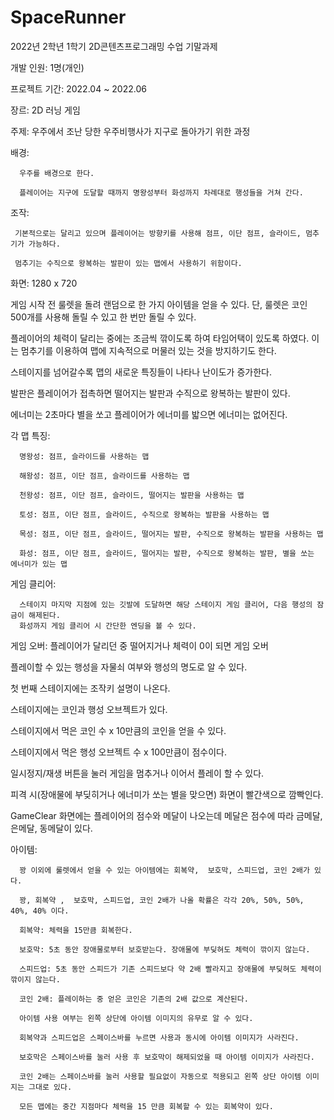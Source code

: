 # SpaceRunner

2022년 2학년 1학기 2D콘텐츠프로그래밍 수업 기말과제

개발 인원: 1명(개인)

프로젝트 기간: 2022.04 ~ 2022.06

장르: 2D 러닝  게임

주제: 우주에서 조난 당한 우주비행사가 지구로 돌아가기 위한 과정

배경:

      우주를 배경으로 한다.
      
      플레이어는 지구에 도달할 때까지 명왕성부터 화성까지 차례대로 행성들을 거쳐 간다.
      

조작:

     기본적으로는 달리고 있으며 플레이어는 방향키를 사용해 점프, 이단 점프, 슬라이드, 멈추기가 가능하다.
     
     멈추기는 수직으로 왕복하는 발판이 있는 맵에서 사용하기 위함이다.

화면: 1280 x 720

게임 시작 전 룰렛을 돌려 랜덤으로 한 가지 아이템을 얻을 수 있다. 단, 룰렛은 코인 500개를 사용해 돌릴 수 있고 한 번만 돌릴 수 있다.

플레이어의 체력이 달리는 중에는 조금씩 깎이도록 하여 타임어택이 있도록 하였다. 이는 멈추기를 이용하여 맵에 지속적으로 머물러 있는 것을 방지하기도 한다.

스테이지를 넘어갈수록 맵의 새로운 특징들이 나타나 난이도가 증가한다.

발판은 플레이어가 접촉하면 떨어지는 발판과 수직으로 왕복하는 발판이 있다.

에너미는 2초마다 별을 쏘고 플레이어가 에너미를 밟으면 에너미는 없어진다.


각 맵 특징:

      명왕성: 점프, 슬라이드를 사용하는 맵

      해왕성: 점프, 이단 점프, 슬라이드를 사용하는 맵

      천왕성: 점프, 이단 점프, 슬라이드, 떨어지는 발판을 사용하는 맵

      토성: 점프, 이단 점프, 슬라이드, 수직으로 왕복하는 발판을 사용하는 맵

      목성: 점프, 이단 점프, 슬라이드, 떨어지는 발판, 수직으로 왕복하는 발판을 사용하는 맵

      화성: 점프, 이단 점프, 슬라이드, 떨어지는 발판, 수직으로 왕복하는 발판, 별을 쏘는 에너미가 있는 맵


게임 클리어:

      스테이지 마지막 지점에 있는 깃발에 도달하면 해당 스테이지 게임 클리어, 다음 행성의 잠금이 해제된다.
      화성까지 게임 클리어 시 간단한 엔딩을 볼 수 있다.


게임 오버: 플레이어가 달리던 중 떨어지거나 체력이 0이 되면 게임 오버

플레이할 수 있는 행성을 자물쇠 여부와 행성의 명도로 알 수 있다.

첫 번째 스테이지에는 조작키 설명이 나온다.

스테이지에는 코인과 행성 오브젝트가 있다.

스테이지에서 먹은 코인 수 x 10만큼의 코인을 얻을 수 있다.

스테이지에서 먹은 행성 오브젝트 수 x 100만큼이 점수이다.

일시정지/재생 버튼을 눌러 게임을 멈추거나 이어서 플레이 할  수 있다.

피격 시(장애물에 부딪히거나 에너미가 쏘는 별을 맞으면) 화면이 빨간색으로 깜빡인다.

GameClear 화면에는 플레이어의 점수와 메달이 나오는데 메달은 점수에 따라 금메달, 은메달, 동메달이 있다.


아이템:

      꽝 이외에 룰렛에서 얻을 수 있는 아이템에는 회복약,  보호막, 스피드업, 코인 2배가 있다.

      꽝, 회복약 ,  보호막, 스피드업, 코인 2배가 나올 확률은 각각 20%, 50%, 50%, 40%, 40% 이다.

      회복약: 체력을 15만큼 회복한다.

      보호막: 5초 동안 장애물로부터 보호받는다. 장애물에 부딪혀도 체력이 깎이지 않는다.

      스피드업: 5초 동안 스피드가 기존 스피드보다 약 2배 빨라지고 장애물에 부딪혀도 체력이 깎이지 않는다.
      
      코인 2배: 플레이하는 중 얻은 코인은 기존의 2배 값으로 계산된다.

      아이템 사용 여부는 왼쪽 상단에 아이템 이미지의 유무로 알 수 있다.

      회복약과 스피드업은 스페이스바를 누르면 사용과 동시에 아이템 이미지가 사라진다.
      
      보호막은 스페이스바를 눌러 사용 후 보호막이 해제되었을 때 아이템 이미지가 사라진다.
      
      코인 2배는 스페이스바를 눌러 사용할 필요없이 자동으로 적용되고 왼쪽 상단 아이템 이미지는 그대로 있다.

      모든 맵에는 중간 지점마다 체력을 15 만큼 회복할 수 있는 회복약이 있다.
